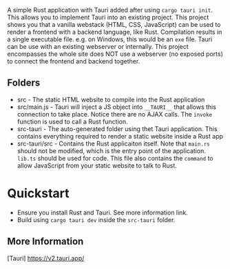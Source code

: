 A simple Rust application with Tauri added after using `cargo tauri init`. This allows you to implement Tauri into an existing project. This project shows you that a vanilla webstack (HTML, CSS, JavaScript) can be used to render a frontend with a backend language, like Rust. Compilation results in a single executable file. e.g. on Windows, this would be an `exe` file.
Tauri can be use with an existing webserver or internally. This project encompasses the whole site does NOT use a webserver (no exposed ports) to connect the frontend and backend together.

## Folders
* src - The static HTML website to compile into the Rust application
* src/main.js - Tauri will inject a JS object into `__TAURI__` that allows this connection to take place. Notice there are no AJAX calls. The `invoke` function is used to call a Rust function.
* src-tauri - The auto-generated folder using thet Tauri application. This contains everything required to render a static website inside a Rust app
* src-tauri/src - Contains the Rust applicaiton itself. Note that `main.rs` should not be modified, which is the entry point of the application. `lib.ts` should be used for code. This file also contains the `command` to allow JavaScript from your static website to talk to Rust.

# Quickstart
* Ensure you install Rust and Tauri. See more information link.
* Build using `cargo tauri dev` inside the `src-tauri` folder.

## More Information
[Tauri] https://v2.tauri.app/
